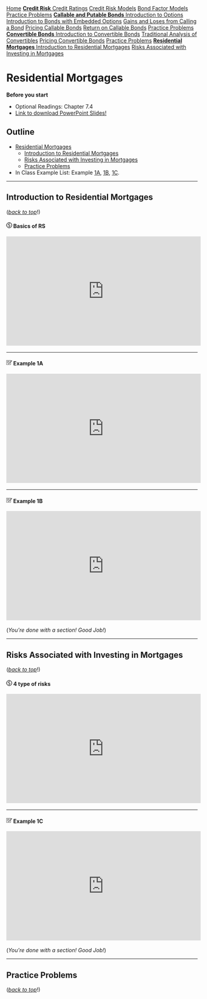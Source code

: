 <div class="sidebar">
  <a href="readme.html" class="module"><i class="fa fa-fw fa-home"></i> Home</a>
  <a> </a>   
  <a href="credit_risk.html" class="module"><strong>Credit Risk</strong>  
  <a href="credit_risk.html#credit-ratings">Credit Ratings</a>    
  <a href="credit_risk.html#credit-risk-models">Credit Risk Models</a>
  <a href="credit_risk.html#bond-factor-models">Bond Factor Models</a>
  <a href="credit_risk.html#practice-problems">Practice Problems</a> 
  <a> </a>       
  <a href="call_put_option.html" class="module"><strong>Callable and Putable Bonds</strong>
  <a href="call_put_option.html#introduction-to-options">Introduction to Options</a>    
  <a href="call_put_option.html#introduction-to-bonds-with-embedded-options">Introduction to Bonds with Embedded Options</a> 
  <a href="call_put_option.html#gains-and-loses-from-calling-a-bond">Gains and Loses from Calling a Bond</a> 
  <a href="call_put_option.html#pricing-callable-bonds">Pricing Callable Bonds</a> 
  <a href="call_put_option.html#return-on-callable-bonds">Return on Callable Bonds</a> 
  <a href="call_put_option.html#practice-problems">Practice Problems</a>
  <a> </a>     
  <a href="convertible_bonds.html" class="module"><strong>Convertible Bonds</strong>
  <a href="convertible_bonds.html#introduction-to-convertible-bonds">Introduction to Convertible Bonds</a> 
  <a href="convertible_bonds.html#traditional-analysis-of-convertibles">Traditional Analysis of Convertibles</a> 
  <a href="convertible_bonds.html#pricing-convertible-bonds">Pricing Convertible Bonds</a> 
  <a href="convertible_bonds.html#practice-problems">Practice Problems</a> 
  <a> </a>
  <a href="mortgage.html" class="active"><strong>Residential Mortgages</strong>
  <a href="mortgage.html#introduction-to-residential-mortgages">Introduction to Residential Mortgages</a> 
  <a href="mortgage.html#risks-associated-with-investing-in-mortgages">Risks Associated with Investing in Mortgages</a> 
  <a> </a>      
<link rel="stylesheet" type="text/css" href="./sidebar.css">
<link rel="stylesheet" href="https://cdnjs.cloudflare.com/ajax/libs/font-awesome/4.7.0/css/font-awesome.min.css">      
</div>

<div class="main">



# Residential Mortgages

**Before you start**
- Optional Readings: Chapter 7.4
- <a href="./pdf/mortgage.pdf" target="_blank">Link to download PowerPoint Slides!</a>


## Outline

- [Residential Mortgages](#residential-mortgages)  
  - [Introduction to Residential Mortgages](#introduction-to-residential-mortgages)  
  - [Risks Associated with Investing in Mortgages](#risks-associated-with-investing-in-mortgages)  
  - [Practice Problems](#practice-problems) 
- In Class Example List: Example [1A](#example-1a), [1B](#example-1b), [1C](#example-1c).
---



## Introduction to Residential Mortgages

([*back to top*](#residential-mortgages)!)

#### ![](./pic/dollarnew15.png) Basics of RS

<iframe title="Intro to Residential Mortgages" width="512" height="288" allowTransparency="true" mozallowfullscreen webkitallowfullscreen allowfullscreen style="background-color:transparent;" frameBorder="0" src="https://app.vidgrid.com/embed/27jUidmLcrdr"></iframe>
  
---

<a id='example-1a'></a>

#### ![](./pic/note1515.png) Example 1A

<iframe title="Example 1A - Residential Mortgages" width="512" height="288" allowTransparency="true" mozallowfullscreen webkitallowfullscreen allowfullscreen style="background-color:transparent;" frameBorder="0" src="https://app.vidgrid.com/embed/pCk7aXcwMg9U"></iframe>
  
---

<a id='example-1b'></a>

#### ![](./pic/note1515.png) Example 1B

<iframe title="Example 1B - Residential Mortgages" width="512" height="288" allowTransparency="true" mozallowfullscreen webkitallowfullscreen allowfullscreen style="background-color:transparent;" frameBorder="0" src="https://app.vidgrid.com/embed/mo4VjTtGSRlW"></iframe>


(*You're done with a section! Good Job!*)

---

## Risks Associated with Investing in Mortgages

([*back to top*](#residential-mortgages)!)

#### ![](./pic/dollarnew15.png) 4 type of risks

<iframe title="Risks Associated with Mortgages" width="512" height="288" allowTransparency="true" mozallowfullscreen webkitallowfullscreen allowfullscreen style="background-color:transparent;" frameBorder="0" src="https://app.vidgrid.com/embed/IGo9ca7z0Ezu"></iframe>
  
---

<a id='example-1c'></a>

#### ![](./pic/note1515.png) Example 1C

<iframe title="Example 1C - Refinance" width="512" height="288" allowTransparency="true" mozallowfullscreen webkitallowfullscreen allowfullscreen style="background-color:transparent;" frameBorder="0" src="https://app.vidgrid.com/embed/8vaq4HRA5LL9"></iframe>


(*You're done with a section! Good Job!*)

---

## Practice Problems

([*back to top*](#residential-mortgages)!)

</div>
